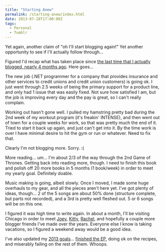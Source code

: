 ```yaml
---
title: "Starting Anew"
permalink: /starting-anew/index.html
date: 2013-07-28T17:00:00Z
tags: 
  - Personal
  - Tumblr
---
```


Yet again, another claim of "oh I'll start blogging again!" Yet another opportunity to see if I'll actually follow through…

Figured I'd recap what has taken place since <a href="http://blog.niclake.com/2013/04/a-fresh-start/" target="_blank">the last time that I actually blogged, nearly 4 months ago</a>. Here goes…

The new job (.NET programmer for a company that provides insurance and other services to credit unions and credit union customers) is going ok. I just went through 2.5 weeks of being the primary support for a product line, and only had 1 issue that was easily fixed. Not sure how satisfied I am, but the job is improving every day and the pay is great, so I can't really complain.

Working out hasn't gone well. I pulled my hamstring pretty bad during the 2nd week of my workout program (it's freakin' INTENSE), and then went out of town for a couple weeks for work, so that was pretty much the end of it. Tried to start it back up again, and just can't get into it. By the time work is over I have minimal desire to hit the gym or run or whatever. Need to fix that.

Clearly I'm not blogging more. Sorry. :(

More reading… um… I'm about 2/3 of the way through the 2nd Game of Thrones. Getting back into reading more, though. I need to finish this book and polish off 20 more books in 5 months (1 book/week) in order to meet my yearly goal. Definitely doable.

Music making is going, albeit slowly. Once I moved, I made some huge overhauls to my gear, and all the pieces aren't here yet. I've got plenty of ideas, though… 2 of the 5 songs are about 50% done (structure complete, but parts not recorded), and a 3rd is pretty well fleshed out. 5 or 6 songs will be on this one.

I figured it was high time to write again. In about a month, I'll be visiting Chicago in order to meet <a href="http://itismejoey.com" target="_blank">Joey</a>, <a href="http://dailykitty.blogspot.com" target="_blank">Kitty</a>, <a href="http://www.rachelskirts.com" target="_blank">Rachel</a>, and hopefully a couple more blogger friends I've made over the years. Everyone else I know is taking vacations, so I figured a weekend away would be a good idea.

I've also updated my <a href="http://blog.niclake.com/2013-goals/" target="_blank">2013 goals</a>… <a href="http://themusicplaysyou.com/" target="_blank">finished the EP</a>, doing ok on the recipes, and miserably failing on the rest of them. Whoops.
